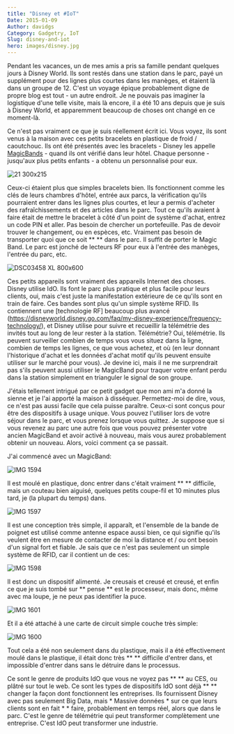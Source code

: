 ```yaml
---
title: "Disney et #IoT"
Date: 2015-01-09
Author: davidgs
Category: Gadgetry, IoT
Slug: disney-and-iot
hero: images/disney.jpg
---
```


Pendant les vacances, un de mes amis a pris sa famille pendant quelques jours à Disney World. Ils sont restés dans une station dans le parc, payé un supplément pour des lignes plus courtes dans les manèges, et étaient là dans un groupe de 12. C'est un voyage épique probablement digne de propre blog est tout - un autre endroit. Je ne pouvais pas imaginer la logistique d'une telle visite, mais là encore, il a été 10 ans depuis que je suis à Disney World, et apparemment beaucoup de choses ont changé en ce moment-là.

Ce n'est pas vraiment ce que je suis réellement écrit ici. Vous voyez, ils sont venus à la maison avec ces petits bracelets en plastique de froid / caoutchouc. Ils ont été présentés avec les bracelets - Disney les appelle [MagicBands](http://www.google.com/aclk?sa=l&ai=Cn6YVIyGwVIPdI4jYpgPmt4KIBbCdkLcJsPD6kYECuJ7GvaYBCAAQASC5VGDJ7qeKpKTEEaABxvSz_gPIAQGqBB9P0GZkOBPEgK6Ouy6vIILHWD0Zp9Iw_GHI6nWnsLbCgAWQToAHgNn1RYgHAZAHAqgHpr4b&sig=AOD64_3AYdOTwEhFZiBYvxQJk4hZsV2IfQ&rct=j&q=&ved=0CCAQ0Qw&adurl=http://ad.doubleclick.net/clk%3B252175360%3B76276805%3Bl%3Bu%3Dms%3Fhttps://disneyworld.disney.go.com/plan/my-disney-experience/bands-cards/%3FCMP%3DKNC-WDW_FY15_DOM_NGE_BR_MagicBands%7CG%7C4151322.NG.AM.02.01%26keyword_id%3DsX37LLiAO_dc%7Cdisney%2520magic%2520band%7C68978719648%7Ce%7C15402cl14044) - quand ils ont vérifié dans leur hôtel. Chaque personne - jusqu'aux plus petits enfants - a obtenu un personnalisé pour eux.

![21 300x215](/posts/category/iot/iot-hardware/images/21-300x215.jpg )

Ceux-ci étaient plus que simples bracelets bien. Ils fonctionnent comme les clés de leurs chambres d'hôtel, entrée aux parcs, la vérification qu'ils pourraient entrer dans les lignes plus courtes, et leur a permis d'acheter des rafraîchissements et des articles dans le parc. Tout ce qu'ils avaient à faire était de mettre le bracelet à côté d'un point de système d'achat, entrez un code PIN et aller. Pas besoin de chercher un portefeuille. Pas de devoir trouver le changement, ou en espèces, etc. Vraiment pas besoin de transporter quoi que ce soit ** ** dans le parc. Il suffit de porter le Magic Band. Le parc est jonché de lecteurs RF pour eux à l'entrée des manèges, l'entrée du parc, etc.

![DSC03458 XL 800x600](/posts/category/iot/iot-hardware/images/DSC03458-XL-800x600.jpg)

Ces petits appareils sont vraiment des appareils Internet des choses. Disney utilise IdO. Ils font le parc plus pratique et plus facile pour leurs clients, oui, mais c'est juste la manifestation extérieure de ce qu'ils sont en train de faire. Ces bandes sont plus qu'un simple système RFID. Ils contiennent une [technologie RF] beaucoup plus avancé (https://disneyworld.disney.go.com/faq/my-disney-experience/frequency-technology/), et Disney utilise pour suivre et recueillir la télémétrie des invités tout au long de leur rester à la station. Télémétrie? Oui, télémétrie. Ils peuvent surveiller combien de temps vous vous situez dans la ligne, combien de temps les lignes, ce que vous achetez, et où (en leur donnant l'historique d'achat et les données d'achat motif qu'ils peuvent ensuite utiliser sur le marché pour vous). Je devine ici, mais il ne me surprendrait pas s'ils peuvent aussi utiliser le MagicBand pour traquer votre enfant perdu dans la station simplement en trianguler le signal de son groupe.

J'étais tellement intrigué par ce petit gadget que mon ami m'a donné la sienne et je l'ai apporté la maison à disséquer. Permettez-moi de dire, vous, ce n'est pas aussi facile que cela puisse paraître. Ceux-ci sont conçus pour être des dispositifs à usage unique. Vous pouvez l'utiliser lors de votre séjour dans le parc, et vous prenez lorsque vous quittez. Je suppose que si vous revenez au parc une autre fois que vous pouvez présenter votre ancien MagicBand et avoir activé à nouveau, mais vous aurez probablement obtenir un nouveau. Alors, voici comment ça se passait.

J'ai commencé avec un MagicBand:

![IMG 1594](/posts/category/iot/iot-hardware/images/IMG_1594.jpg)

Il est moulé en plastique, donc entrer dans c'était vraiment ** ** difficile, mais un couteau bien aiguisé, quelques petits coupe-fil et 10 minutes plus tard, je (la plupart du temps) dans.

![IMG 1597](/posts/category/iot/iot-hardware/images/IMG_1597.jpg)

Il est une conception très simple, il apparaît, et l'ensemble de la bande de poignet est utilisé comme antenne espace aussi bien, ce qui signifie qu'ils veulent être en mesure de contacter de moi la distance et / ou ont besoin d'un signal fort et fiable. Je sais que ce n'est pas seulement un simple système de RFID, car il contient un de ces:

![IMG 1598](/posts/category/iot/iot-hardware/images/IMG_1598.jpg)

Il est donc un dispositif alimenté. Je creusais et creusé et creusé, et enfin ce que je suis tombé sur ** pense ** est le processeur, mais donc, même avec ma loupe, je ne peux pas identifier la puce.

![IMG 1601](/posts/category/iot/iot-hardware/images/IMG_1601.jpg)

Et il a été attaché à une carte de circuit simple couche très simple:

![IMG 1600](/posts/category/iot/iot-hardware/images/IMG_1600.jpg)

Tout cela a été non seulement dans du plastique, mais il a été effectivement moulé dans le plastique, il était donc très ** ** difficile d'entrer dans, et impossible d'entrer dans sans le détruire dans le processus.

Ce sont le genre de produits IdO que vous ne voyez pas ** ** au CES, ou plâtré sur tout le web. Ce sont les types de dispositifs IdO sont déjà ** ** changer la façon dont fonctionnent les entreprises. Ils fournissent Disney avec pas seulement Big Data, mais * Massive données * sur ce que leurs clients sont en fait * * faire, probablement en temps réel, alors que dans le parc. C'est le genre de télémétrie qui peut transformer complètement une entreprise. C'est IdO peut transformer une industrie.
